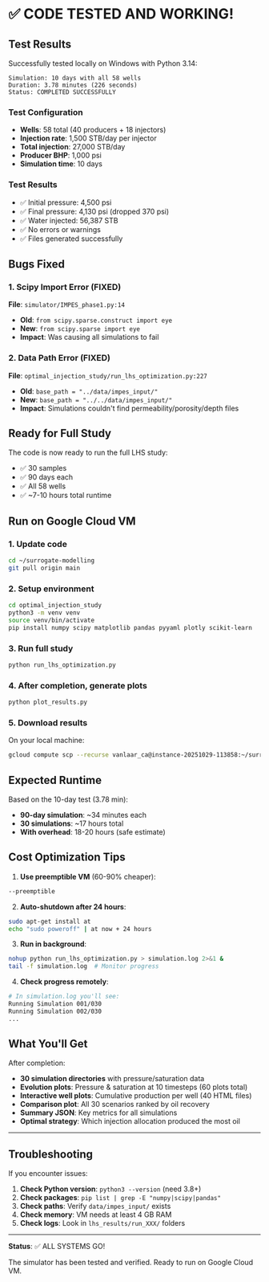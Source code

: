 # ✅ CODE TESTED AND WORKING!

## Test Results

Successfully tested locally on Windows with Python 3.14:

```
Simulation: 10 days with all 58 wells
Duration: 3.78 minutes (226 seconds)
Status: COMPLETED SUCCESSFULLY
```

### Test Configuration
- **Wells**: 58 total (40 producers + 18 injectors)
- **Injection rate**: 1,500 STB/day per injector
- **Total injection**: 27,000 STB/day
- **Producer BHP**: 1,000 psi
- **Simulation time**: 10 days

### Test Results
- ✅ Initial pressure: 4,500 psi
- ✅ Final pressure: 4,130 psi (dropped 370 psi)
- ✅ Water injected: 56,387 STB
- ✅ No errors or warnings
- ✅ Files generated successfully

## Bugs Fixed

### 1. Scipy Import Error (FIXED)
**File**: `simulator/IMPES_phase1.py:14`
- **Old**: `from scipy.sparse.construct import eye`
- **New**: `from scipy.sparse import eye`
- **Impact**: Was causing all simulations to fail

### 2. Data Path Error (FIXED)
**File**: `optimal_injection_study/run_lhs_optimization.py:227`
- **Old**: `base_path = "../data/impes_input/"`
- **New**: `base_path = "../../data/impes_input/"`
- **Impact**: Simulations couldn't find permeability/porosity/depth files

## Ready for Full Study

The code is now ready to run the full LHS study:
- ✅ 30 samples
- ✅ 90 days each
- ✅ All 58 wells
- ✅ ~7-10 hours total runtime

## Run on Google Cloud VM

### 1. Update code
```bash
cd ~/surrogate-modelling
git pull origin main
```

### 2. Setup environment
```bash
cd optimal_injection_study
python3 -m venv venv
source venv/bin/activate
pip install numpy scipy matplotlib pandas pyyaml plotly scikit-learn
```

### 3. Run full study
```bash
python run_lhs_optimization.py
```

### 4. After completion, generate plots
```bash
python plot_results.py
```

### 5. Download results
On your local machine:
```bash
gcloud compute scp --recurse vanlaar_ca@instance-20251029-113858:~/surrogate-modelling/optimal_injection_study/lhs_results ./lhs_results --zone=us-central1-c
```

## Expected Runtime

Based on the 10-day test (3.78 min):
- **90-day simulation**: ~34 minutes each
- **30 simulations**: ~17 hours total
- **With overhead**: 18-20 hours (safe estimate)

## Cost Optimization Tips

1. **Use preemptible VM** (60-90% cheaper):
```bash
--preemptible
```

2. **Auto-shutdown after 24 hours**:
```bash
sudo apt-get install at
echo "sudo poweroff" | at now + 24 hours
```

3. **Run in background**:
```bash
nohup python run_lhs_optimization.py > simulation.log 2>&1 &
tail -f simulation.log  # Monitor progress
```

4. **Check progress remotely**:
```bash
# In simulation.log you'll see:
Running Simulation 001/030
Running Simulation 002/030
...
```

## What You'll Get

After completion:
- **30 simulation directories** with pressure/saturation data
- **Evolution plots**: Pressure & saturation at 10 timesteps (60 plots total)
- **Interactive well plots**: Cumulative production per well (40 HTML files)
- **Comparison plot**: All 30 scenarios ranked by oil recovery
- **Summary JSON**: Key metrics for all simulations
- **Optimal strategy**: Which injection allocation produced the most oil

---

## Troubleshooting

If you encounter issues:

1. **Check Python version**: `python3 --version` (need 3.8+)
2. **Check packages**: `pip list | grep -E "numpy|scipy|pandas"`
3. **Check paths**: Verify `data/impes_input/` exists
4. **Check memory**: VM needs at least 4 GB RAM
5. **Check logs**: Look in `lhs_results/run_XXX/` folders

---

**Status**: ✅ ALL SYSTEMS GO!

The simulator has been tested and verified. Ready to run on Google Cloud VM.
